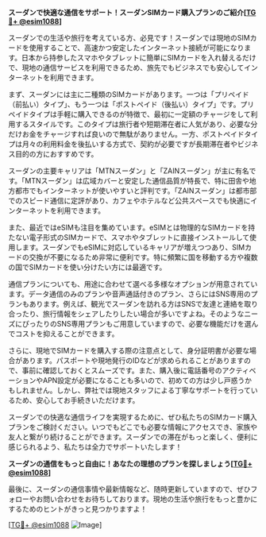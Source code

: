 **スーダンで快適な通信をサポート！スーダンSIMカード購入プランのご紹介[[TG💪+ @esim1088](https://t.me/s/esim1088)]**

スーダンでの生活や旅行を考えている方、必見です！スーダンでは現地のSIMカードを使用することで、高速かつ安定したインターネット接続が可能になります。日本から持参したスマホやタブレットに簡単にSIMカードを入れ替えるだけで、現地の通信サービスを利用できるため、旅先でもビジネスでも安心してインターネットを利用できます。

まず、スーダンには主に二種類のSIMカードがあります。一つは「プリペイド（前払い）タイプ」、もう一つは「ポストペイド（後払い）タイプ」です。プリペイドタイプは手軽に購入できるのが特徴で、最初に一定額のチャージをして利用するスタイルです。このタイプは旅行者や短期滞在者に人気があり、必要な分だけお金をチャージすれば良いので無駄がありません。一方、ポストペイドタイプは月々の利用料金を後払いする方式で、契約が必要ですが長期滞在者やビジネス目的の方におすすめです。

スーダンの主要キャリアは「MTNスーダン」と「ZAINスーダン」が主に有名です。「MTNスーダン」は広域カバーと安定した通信品質が特長で、特に田舎や地方都市でもインターネットが使いやすいと評判です。「ZAINスーダン」は都市部でのスピード通信に定評があり、カフェやホテルなど公共スペースでも快適にインターネットを利用できます。

また、最近ではeSIMも注目を集めています。eSIMとは物理的なSIMカードを持たない電子形式のSIMカードで、スマホやタブレットに直接インストールして使用します。スーダンでもeSIMに対応しているキャリアが増えつつあり、SIMカードの交換が不要になるため非常に便利です。特に頻繁に国を移動する方や複数の国でSIMカードを使い分けたい方には最適です。

通信プランについても、用途に合わせて選べる多様なオプションが用意されています。データ通信のみのプランや音声通話付きのプラン、さらにはSNS専用のプランもあります。例えば、観光でスーダンを訪れる方はSNSで友達と連絡を取り合ったり、旅行情報をシェアしたりしたい場合が多いですよね。そのようなニーズにぴったりのSNS専用プランもご用意していますので、必要な機能だけを選んでコストを抑えることができます。

さらに、現地でSIMカードを購入する際の注意点として、身分証明書が必要な場合があります。パスポートや現地発行のIDなどが求められることがありますので、事前に確認しておくとスムーズです。また、購入後に電話番号のアクティベーションやAPN設定が必要になることも多いので、初めての方は少し戸惑うかもしれません。しかし、弊社では現地スタッフによる丁寧なサポートを行っているため、安心してお手続きいただけます。

スーダンでの快適な通信ライフを実現するために、ぜひ私たちのSIMカード購入プランをご検討ください。いつでもどこでも必要な情報にアクセスでき、家族や友人と繋がり続けることができます。スーダンでの滞在がもっと楽しく、便利に感じられるよう、私たちは全力でサポートいたします！

**スーダンの通信をもっと自由に！あなたの理想のプランを探しましょう[[TG💪+ @esim1088](https://t.me/s/esim1088)]**

最後に、スーダンの通信事情や最新情報など、随時更新していますので、ぜひフォローやお問い合わせをお待ちしております。現地の生活や旅行をもっと豊かにするためのヒントがきっと見つかりますよ！

[[TG💪+ @esim1088](https://t.me/s/esim1088) ![Image](https://i.postimg.cc/Y0z9fWf4/image.png)]